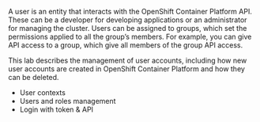 A user is an entity that interacts with the OpenShift Container Platform API. These can be a developer for developing applications or an administrator for managing the cluster. Users can be assigned to groups, which set the permissions applied to all the group’s members. For example, you can give API access to a group, which give all members of the group API access.

This lab describes the management of user accounts, including how new user accounts are created in OpenShift Container Platform and how they can be deleted.

- User contexts
- Users and roles management
- Login with token & API